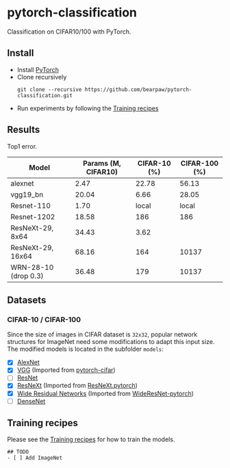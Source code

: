 # pytorch-classification
Classification on CIFAR10/100 with PyTorch.

## Install
* Install [PyTorch](http://pytorch.org/)
* Clone recursively
  ```
  git clone --recursive https://github.com/bearpaw/pytorch-classification.git
  ```
* Run experiments by following the [Training recipes](#training-recipes)

## Results

Top1 error.

| Model                | Params (M, CIFAR10)|  CIFAR-10 (%)      | CIFAR-100 (%)      |
| -------------------  | ------------------ | ------------------ | ------------------ |
| alexnet              | 2.47               | 22.78              | 56.13              |
| vgg19_bn             | 20.04              | 6.66               | 28.05              |
| Resnet-110           | 1.70               | local               |     local          |
| Resnet-1202          | 18.58              | 186               |       186        |
| ResNeXt-29, 8x64     | 34.43              | 3.62               |               |
| ResNeXt-29, 16x64    | 68.16              | 164              |             10137  |
| WRN-28-10 (drop 0.3) | 36.48              | 179              |             10137  |

## Datasets

### CIFAR-10 / CIFAR-100
Since the size of images in CIFAR dataset is `32x32`, popular network structures for ImageNet need some modifications to adapt this input size. The modified models is located in the subfolder `models`:
- [x] [AlexNet](https://arxiv.org/abs/1404.5997)
- [x] [VGG](https://arxiv.org/abs/1409.1556) (Imported from [pytorch-cifar](https://github.com/kuangliu/pytorch-cifar))
- [ ] [ResNet](https://arxiv.org/abs/1512.03385)
- [x] [ResNeXt](https://arxiv.org/abs/1611.05431) (Imported from [ResNeXt.pytorch](https://github.com/prlz77/ResNeXt.pytorch))
- [x] [Wide Residual Networks](http://arxiv.org/abs/1605.07146) (Imported from [WideResNet-pytorch](https://github.com/xternalz/WideResNet-pytorch))
- [ ] [DenseNet](https://arxiv.org/abs/1608.06993)

## Training recipes
Please see the [Training recipes](TRAINING.md) for how to train the models.

```
## TODO
- [ ] Add ImageNet